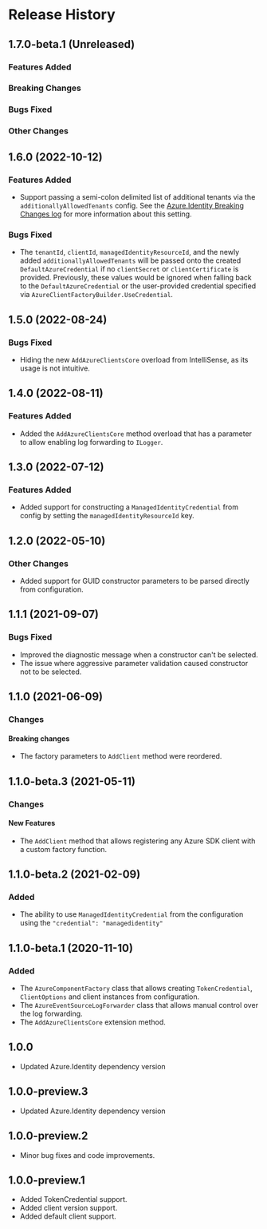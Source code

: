 # Release History

## 1.7.0-beta.1 (Unreleased)

### Features Added

### Breaking Changes

### Bugs Fixed

### Other Changes

## 1.6.0 (2022-10-12)

### Features Added

- Support passing a semi-colon delimited list of additional tenants via the `additionallyAllowedTenants` config. See the [Azure.Identity Breaking Changes log](https://github.com/Azure/azure-sdk-for-net/blob/main/sdk/identity/Azure.Identity/BREAKING_CHANGES.md#170) for more information about this setting.

### Bugs Fixed

- The `tenantId`, `clientId`, `managedIdentityResourceId`, and the newly added `additionallyAllowedTenants` will be passed onto the created `DefaultAzureCredential` if no `clientSecret` or `clientCertificate` is provided. Previously, these values would be ignored when falling back to the `DefaultAzureCredential` or the user-provided credential specified via  `AzureClientFactoryBuilder.UseCredential`.

## 1.5.0 (2022-08-24)

### Bugs Fixed

- Hiding the new `AddAzureClientsCore` overload from IntelliSense, as its usage is not intuitive.

## 1.4.0 (2022-08-11)

### Features Added

- Added the `AddAzureClientsCore` method overload that has a parameter to allow enabling log 
  forwarding to `ILogger`.

## 1.3.0 (2022-07-12)

### Features Added

- Added support for constructing a `ManagedIdentityCredential` from config by setting the `managedIdentityResourceId` key.

## 1.2.0 (2022-05-10)

### Other Changes

- Added support for GUID constructor parameters to be parsed directly from configuration.

## 1.1.1 (2021-09-07)

### Bugs Fixed

- Improved the diagnostic message when a constructor can't be selected.
- The issue where aggressive parameter validation caused constructor not to be selected.

## 1.1.0 (2021-06-09)

### Changes

#### Breaking changes

- The factory parameters to `AddClient` method were reordered.

## 1.1.0-beta.3 (2021-05-11)

### Changes

#### New Features

- The `AddClient` method that allows registering any Azure SDK client with a custom factory function.

## 1.1.0-beta.2 (2021-02-09)

### Added

- The ability to use `ManagedIdentityCredential` from the configuration using the `"credential": "managedidentity"`

## 1.1.0-beta.1 (2020-11-10)

### Added

- The `AzureComponentFactory` class that allows creating `TokenCredential`, `ClientOptions` and client instances from configuration.
- The `AzureEventSourceLogForwarder` class that allows manual control over the log forwarding.
- The `AddAzureClientsCore` extension method.

## 1.0.0 

- Updated Azure.Identity dependency version

## 1.0.0-preview.3 

- Updated Azure.Identity dependency version

## 1.0.0-preview.2 

- Minor bug fixes and code improvements.

## 1.0.0-preview.1 

- Added TokenCredential support.
- Added client version support.
- Added default client support.
